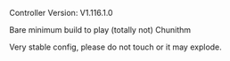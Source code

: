 Controller Version: V1.116.1.0

Bare minimum build to play (totally not) Chunithm

Very stable config, please do not touch or it may explode.

